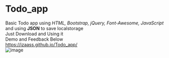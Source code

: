 # Todo_app
Basic Todo app using <i>HTML, Bootstrap, jQuery, Font-Awesome, JavaScript</i> and using <b>JSON</b> to save localstorage <br>
Just Download and Using it<br>
Demo and Feedback Below<br>
https://izaass.github.io/Todo_app/ <br>
![image](https://github.com/izaass/Todo_app/assets/17233144/1a72f8e8-b15d-430e-9df7-05b1e74c701a)
